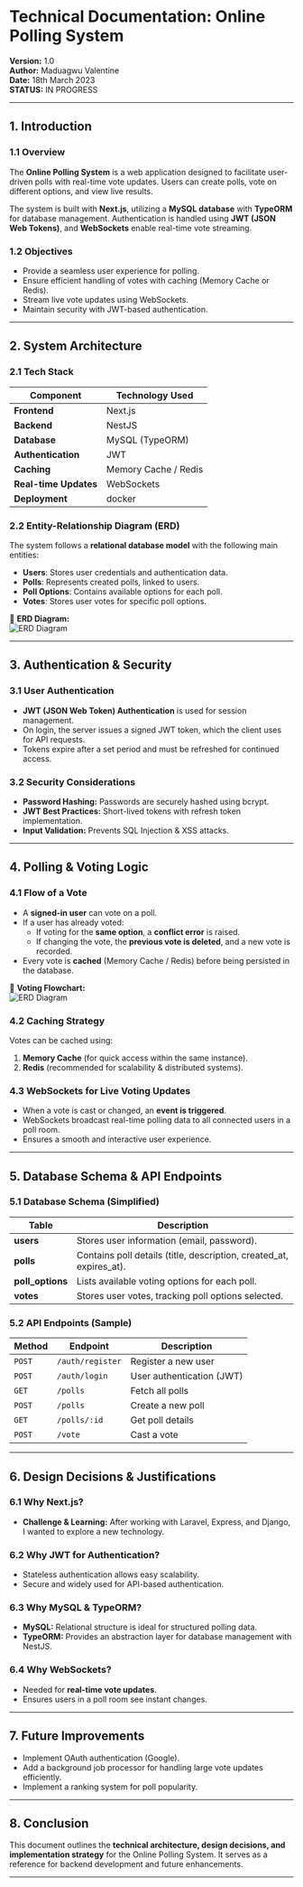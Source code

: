 # **Technical Documentation: Online Polling System**  
**Version:** 1.0  
**Author:** Maduagwu Valentine  
**Date:** 18th March 2023  
**STATUS:** IN PROGRESS

---

## **1. Introduction**  
### **1.1 Overview**  
The **Online Polling System** is a web application designed to facilitate user-driven polls with real-time vote updates. Users can create polls, vote on different options, and view live results.  

The system is built with **Next.js**, utilizing a **MySQL database** with **TypeORM** for database management. Authentication is handled using **JWT (JSON Web Tokens)**, and **WebSockets** enable real-time vote streaming.  

### **1.2 Objectives**  
- Provide a seamless user experience for polling.  
- Ensure efficient handling of votes with caching (Memory Cache or Redis).  
- Stream live vote updates using WebSockets.  
- Maintain security with JWT-based authentication.  

---

## **2. System Architecture**  

### **2.1 Tech Stack**  
| Component         | Technology Used |
|------------------|----------------|
| **Frontend**     | Next.js |
| **Backend**      | NestJS |
| **Database**     | MySQL (TypeORM) |
| **Authentication** | JWT |
| **Caching**      | Memory Cache / Redis |
| **Real-time Updates** | WebSockets |
| **Deployment**   | docker |

### **2.2 Entity-Relationship Diagram (ERD)**  
The system follows a **relational database model** with the following main entities:  
- **Users**: Stores user credentials and authentication data.  
- **Polls**: Represents created polls, linked to users.  
- **Poll Options**: Contains available options for each poll.  
- **Votes**: Stores user votes for specific poll options.  

📌 **ERD Diagram:**  
![ERD Diagram](./media/online-poll-erd.png)   

---

## **3. Authentication & Security**  
### **3.1 User Authentication**  
- **JWT (JSON Web Token) Authentication** is used for session management.  
- On login, the server issues a signed JWT token, which the client uses for API requests.  
- Tokens expire after a set period and must be refreshed for continued access.  

### **3.2 Security Considerations**  
- **Password Hashing:** Passwords are securely hashed using bcrypt.  
- **JWT Best Practices:** Short-lived tokens with refresh token implementation.  
- **Input Validation:** Prevents SQL Injection & XSS attacks.  

---

## **4. Polling & Voting Logic**  
### **4.1 Flow of a Vote**  
- A **signed-in user** can vote on a poll.  
- If a user has already voted:  
  - If voting for the **same option**, a **conflict error** is raised.  
  - If changing the vote, the **previous vote is deleted**, and a new vote is recorded.  
- Every vote is **cached** (Memory Cache / Redis) before being persisted in the database.  

📌 **Voting Flowchart:**  
![ERD Diagram](./media/votes_flow_chart.png)   

### **4.2 Caching Strategy**  
Votes can be cached using:  
1. **Memory Cache** (for quick access within the same instance).  
2. **Redis** (recommended for scalability & distributed systems).  

### **4.3 WebSockets for Live Voting Updates**  
- When a vote is cast or changed, an **event is triggered**.  
- WebSockets broadcast real-time polling data to all connected users in a poll room.  
- Ensures a smooth and interactive user experience.  

---

## **5. Database Schema & API Endpoints**  

### **5.1 Database Schema (Simplified)**  
| Table | Description |
|-------|------------|
| **users** | Stores user information (email, password). |
| **polls** | Contains poll details (title, description, created_at, expires_at). |
| **poll_options** | Lists available voting options for each poll. |
| **votes** | Stores user votes, tracking poll options selected. |

### **5.2 API Endpoints (Sample)**  
| Method | Endpoint | Description |
|--------|---------|-------------|
| `POST` | `/auth/register` | Register a new user |
| `POST` | `/auth/login` | User authentication (JWT) |
| `GET` | `/polls` | Fetch all polls |
| `POST` | `/polls` | Create a new poll |
| `GET` | `/polls/:id` | Get poll details |
| `POST` | `/vote` | Cast a vote |

---

## **6. Design Decisions & Justifications**  
### **6.1 Why Next.js?**  
- **Challenge & Learning:** After working with Laravel, Express, and Django, I wanted to explore a new technology.  

### **6.2 Why JWT for Authentication?**  
- Stateless authentication allows easy scalability.  
- Secure and widely used for API-based authentication.  

### **6.3 Why MySQL & TypeORM?**  
- **MySQL:** Relational structure is ideal for structured polling data.  
- **TypeORM:** Provides an abstraction layer for database management with NestJS.  

### **6.4 Why WebSockets?**  
- Needed for **real-time vote updates**.  
- Ensures users in a poll room see instant changes.  

---

## **7. Future Improvements**  
- Implement OAuth authentication (Google).  
- Add a background job processor for handling large vote updates efficiently.  
- Implement a ranking system for poll popularity.  

---

## **8. Conclusion**  
This document outlines the **technical architecture, design decisions, and implementation strategy** for the Online Polling System. It serves as a reference for backend development and future enhancements.  

---